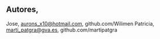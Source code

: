 ## Autores,
Jose, aurons_x10@hotmail.com, github.com/Wilimen
Patricia, marti_patgra@gva.es, github.com/martipatgra
